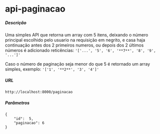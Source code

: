 # api-paginacao

##### Descrição
Uma simples API que retorna um array com 5 itens, deixando o número principal escolhido pelo usuario na requisição em negrito, e casa haja continuação antes dos 2 primeiros numeros, ou depois dos 2 últimos números é adicionado reticências:  ```'['...', '5', '6', '**7**', '8', '9', '...']'```<br>

Caso o número de paginação seja menor do que 5 é retornado um array simples, exemplo: ```'['1', '**2**', '3', '4']'```

##### URL

```
http://localhost:8000/paginacao
```

##### Parâmetros 
```
{
    "id":  5,
    "paginacao": 6
}
```
